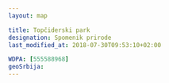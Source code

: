 ```yaml
---
layout: map

title: Topčiderski park
designation: Spomenik prirode
last_modified_at: 2018-07-30T09:53:10+02:00

WDPA: [555588968]
geoSrbija:
---
```

